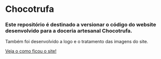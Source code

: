 # Chocotrufa
### Este repositório é destinado a versionar o código do website desenvolvido para a doceria artesanal Chocotrufa.

Também foi desenvolvido a logo e o tratamento das imagens do site.

[Veja o como ficou o site!](https://dayanealrodrigues.github.io/Chocotrufa/index.html) 


